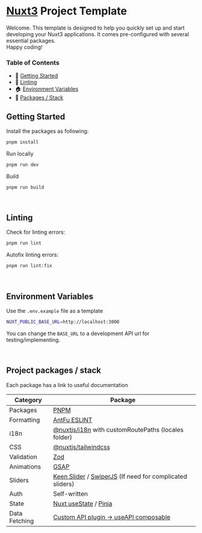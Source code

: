 # [Nuxt3](https://nuxt.com/docs/getting-started/introduction) Project Template

Welcome. This template is designed to help you quickly set up and start developing your Nuxt3 applications. It comes pre-configured with several essential packages.
<br>
Happy coding!

### Table of Contents

- 🚀 [Getting Started](#getting-started)
- 📖 [Linting](#linting)
- 🏠 [Environment Variables](#env-variables)
- 🧩 [Packages / Stack](#packages)

## <a name="getting-started">Getting Started</a>
Install the packages as following:
```bash
pnpm install
```

Run locally
```bash
pnpm run dev
```

Build
```bash
pnpm run build
```

<br>

## <a name="linting">Linting</a>
Check for linting errors:
```bash
pnpm run lint
```

Autofix linting errors:
```bash
pnpm run lint:fix
```

<br>

## <a name="env-variables">Environment Variables</a>
Use the `.env.example` file as a template
```bash
NUXT_PUBLIC_BASE_URL=http://localhost:3000
```
You can change the `BASE_URL` to a development API url for testing/implementing.

<br>

## <a name="packages">Project packages / stack</a>

Each package has a link to useful documentation

| Category | Package |
| --- | --- |
| Packages | [PNPM](https://pnpm.io/) |
| Formatting | [AntFu ESLINT](https://github.com/antfu/eslint-config) |
| i18n | [@nuxtjs/i18n](https://i18n.nuxtjs.org/docs/getting-started) with customRoutePaths (locales folder) |
| CSS | [@nuxtjs/tailwindcss](https://tailwindcss.nuxtjs.org/getting-started/configuration) |
| Validation | [Zod](https://zod.dev/) |
| Animations | [GSAP](https://gsap.com/docs/v3/) |
| Sliders | [Keen Slider](https://keen-slider.io/docs) / [SwiperJS](https://swiperjs.com/vue) (If need for complicated sliders) |
| Auth | Self-written |
| State | [Nuxt useState](https://nuxt.com/docs/api/composables/use-state) / [Pinia](https://pinia.vuejs.org/ssr/nuxt.html) |
| Data Fetching | [Custom API plugin → useAPI composable](https://notes.atinux.com/nuxt-custom-fetch) |
